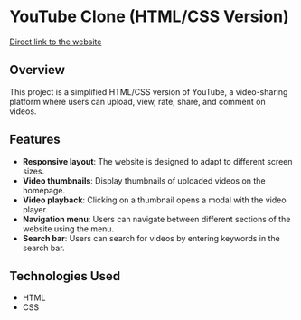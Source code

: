 # YouTube Clone (HTML/CSS Version)
[Direct link to the website]()
## Overview
This project is a simplified HTML/CSS version of YouTube, a video-sharing platform where users can upload, view, rate, share, and comment on videos.

## Features
- **Responsive layout**: The website is designed to adapt to different screen sizes.
- **Video thumbnails**: Display thumbnails of uploaded videos on the homepage.
- **Video playback**: Clicking on a thumbnail opens a modal with the video player.
- **Navigation menu**: Users can navigate between different sections of the website using the menu.
- **Search bar**: Users can search for videos by entering keywords in the search bar.

## Technologies Used
- HTML
- CSS
